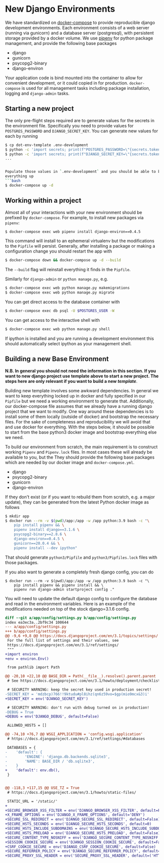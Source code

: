 # New Django Environments

We have standardized on [docker-compose](https://docs.docker.com/compose/) to
provide reproducible django development environments.  Each environment consists
of a web server (running via gunicorn) and a database server (postgresql), with
persistent storage provided by a docker volume. We use
[pipenv](https://pypi.org/project/pipenv/) for python package management, and
provide the following base packages

  * django
  * gunicorn
  * psycopg2-binary
  * django-environ 

Your application code is bind mounted into the container to allow for convenient
development, or it could copied in for production. `docker-compose` is used for
all management tasks including package installation, logging and `django-admin`
tasks.

## Starting a new project

The only pre-flight steps required are to generate values for the secrets in the
environment file. Specifically you need to provide values for
`POSTGRES_PASSWORD` and `DJANGO_SECRET_KEY`. You can generate new values for
each by running
```bash
$ cp dot-env-template .env-development
$ python -c 'import secrets; print(f"POSTGRES_PASSWORD=\"{secrets.token_urlsafe()}\"")' >> .env-development
$ python -c 'import secrets; print(f"DJANGO_SECRET_KEY=\"{secrets.token_urlsafe()}\"")' >> .env-development
...


Populate those values in `.env-development` and you should be able to bring
everything up
```bash
$ docker-compose up -d
```

## Working within a project

Almost all of your interactions with your new environment should be prefixed by
`docker-compose`. For example, to install new packages via `pipenv`:
```bash
$ docker-compose exec web pipenv install django-environ==0.4.5
```
This command will install to an ephemeral virtualenv but the modifications to
the `Pipfile` will persist. Generally, after installing a package or making a
configuration change you should restart the app with
```bash
$ docker-compose down && docker-compose up -d --build
```
The `--build` flag will reinstall everything it finds in the `Pipfile`.

Similarly for `django-admin` or `python manage.py`, e.g.
```bash
$ docker-compose exec web python manage.py makemigrations
$ docker-compose exec web python manage.py migrate
```

You can get direct access to the database container with
```bash
$ docker-compose exec db psql -U $POSTGRES_USER -W
```

You can get access to the interactive shell with
```bash
$ docker-compose exec web python manage.py shell
```
If ipython is installed and you are running a development environment this
should automatically select ipython as your management shell.


## Building a new Base Environment

**N.B. In general you should not need the information in this section. If you
want to new django project use template above to start a new project. The steps
here are only relevant if you want to build a new _template_**.

Building new template involves some awkward dependencies. In general we want to
keep everything locked up in docker and fully specified in our `Pipfile` but we
need a working environment to generate that. Additionally, our docker-compose
file assumes that we already have a running django project that we want to
modify. One way around these dependencies is to install some of them locally
(outside of docker) and bootstrap the necessary files. For the sake of
completeness and reproducibility we will avoid that and use docker for
everything. With the steps below, it should be possible to start from the base
python3 docker image and bootstrap everything else we need.


To build our environment from scratch, the main requirement is to construct
working `Pipenv` and `Pipenv.lock` files. In most cases these will already be
available to you, but the They should provide the following base
packages which are needed by our docker image and `docker-compose.yml`.

  * django
  * psycopg2-binary
  * gunicorn
  * django-environ

If they don't exist (or if you want to rebuild them from scratch, e.g. a major
update), they can be generated from the latest Python docker image as follows

```bash
$ mkdir app
$ docker run --rm -v $(pwd)/app:/app -w /app python:3.9 bash -c "\
    pip install pipenv && \
    pipenv install django==3.1.6 \
    psycopg2-binary==2.8.6 \
    django-environ==0.4.5 \
    gunicorn==20.0.4 && \
    pipenv install --dev ipython"
```

That should generate `python3/Pipfile` and `python3/Pipfiles.lock` files with
those packages.

If you also want to generate a completely fresh django config, you can do
```
$ docker run --rm -v $(pwd)/app:/app -w /app python:3.9 bash -c "\
    pip install pipenv && pipenv install && \
    pipenv run django-admin startproject config ."
```

You will need to update the default django config to configure the database and
read in the environment variables. Here is an example of the modifications
needed on top of the stock django=3.1.6 config.

```diff
diff --git a/app/config/settings.py b/app/config/settings.py
index ea3ec3a..2bf9c34 100644
--- a/app/config/settings.py
+++ b/app/config/settings.py
@@ -9,6 +9,8 @@ https://docs.djangoproject.com/en/3.1/topics/settings/
 For the full list of settings and their values, see
 https://docs.djangoproject.com/en/3.1/ref/settings/
 """
+import environ
+env = environ.Env()

 from pathlib import Path

@@ -20,10 +22,10 @@ BASE_DIR = Path(__file__).resolve().parent.parent
 # See https://docs.djangoproject.com/en/3.1/howto/deployment/checklist/

 # SECURITY WARNING: keep the secret key used in production secret!
-SECRET_KEY = 'mdzbcp)766!!9ktudu#pl8ihz(qn6z59vo=$gp(mio9mcx&3)i'
+SECRET_KEY = env('DJANGO_SECRET_KEY')

 # SECURITY WARNING: don't run with debug turned on in production!
-DEBUG = True
+DEBUG = env('DJANGO_DEBUG', default=False)

 ALLOWED_HOSTS = []

@@ -74,10 +76,7 @@ WSGI_APPLICATION = 'config.wsgi.application'
 # https://docs.djangoproject.com/en/3.1/ref/settings/#databases

 DATABASES = {
-    'default': {
-        'ENGINE': 'django.db.backends.sqlite3',
-        'NAME': BASE_DIR / 'db.sqlite3',
-    }
+    'default': env.db(),
 }


@@ -118,3 +117,15 @@ USE_TZ = True
 # https://docs.djangoproject.com/en/3.1/howto/static-files/

 STATIC_URL = '/static/'
+
+SECURE_BROWSER_XSS_FILTER = env('DJANGO_BROWSER_XSS_FILTER', default=False)
+X_FRAME_OPTIONS = env('DJANGO_X_FRAME_OPTIONS', default='DENY')
+SECURE_SSL_REDIRECT = env('DJANGO_SECURE_SSL_REDIRECT', default=False)
+SECURE_HSTS_SECONDS = env('DJANGO_SECURE_HSTS_SECONDS', default=0)
+SECURE_HSTS_INCLUDE_SUBDOMAINS = env('DJANGO_SECURE_HSTS_INCLUDE_SUBDOMAINS', default=False)
+SECURE_HSTS_PRELOAD = env('DJANGO_SECURE_HSTS_PRELOAD', default=False)
+SECURE_CONTENT_TYPE_NOSNIFF = env('DJANGO_SECURE_CONTENT_TYPE_NOSNIFF', default=True)
+SESSION_COOKIE_SECURE = env('DJANGO_SESSION_COOKIE_SECURE', default=False)
+CSRF_COOKIE_SECURE = env('DJANGO_CSRF_COOKIE_SECURE', default=False)
+SECURE_REFERRER_POLICY = env('DJANGO_SECURE_REFERRER_POLICY', default='same-origin')
+SECURE_PROXY_SSL_HEADER = env('SECURE_PROXY_SSL_HEADER', default=('HTTP_X_FORWARDED_PROTO', 'https'))
```


